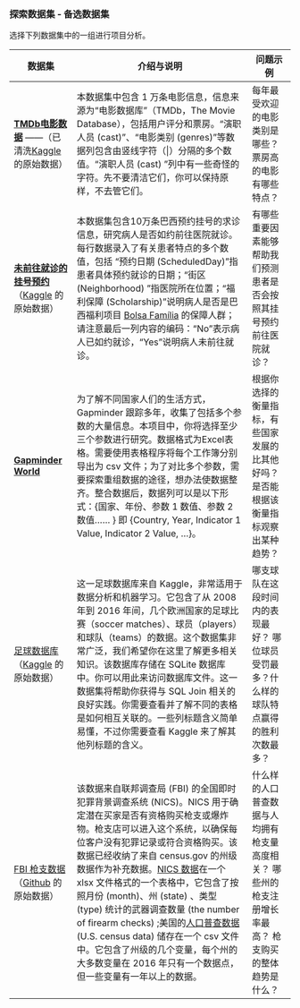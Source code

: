 ### 探索数据集 - 备选数据集

选择下列数据集中的一组进行项目分析。

| **数据集**                                  | **介绍与说明**                                | **问题示例**                                 |
| ---------------------------------------- | ---------------------------------------- | ---------------------------------------- |
| [**TMDb电影数据**]( https://d17h27t6h515a5.cloudfront.net/topher/2017/October/59dd1c4c_tmdb-movies/tmdb-movies.csv) ——（已清洗[Kaggle](https://www.kaggle.com/tmdb/tmdb-movie-metadata) 的原始数据）| 本数据集中包含 1 万条电影信息，信息来源为“电影数据库”（TMDb，The Movie Database），包括用户评分和票房。“演职人员 (cast)”、“电影类别 (genres)”等数据列包含由竖线字符（\|）分隔的多个数值。“演职人员 (cast) ”列中有一些奇怪的字符。先不要清洁它们，你可以保持原样，不去管它们。 | 每年最受欢迎的电影类别是哪些？票房高的电影有哪些特点？              |
| [**未前往就诊的挂号预约**]( https://d17h27t6h515a5.cloudfront.net/topher/2017/October/59dd2e9a_noshowappointments-kagglev2-may-2016/noshowappointments-kagglev2-may-2016.csv)（[Kaggle](https://www.kaggle.com/joniarroba/noshowappointments) 的原始数据） | 本数据集包含10万条巴西预约挂号的求诊信息，研究病人是否如约前往医院就诊。每行数据录入了有关患者特点的多个数值，包括 “预约日期 (ScheduledDay)”指患者具体预约就诊的日期；“街区 (Neighborhood) ”指医院所在位置；“福利保障 (Scholarship)”说明病人是否是巴西福利项目 [Bolsa Família](https://www.google.com/url?q=https://en.wikipedia.org/wiki/Bolsa_Fam%25C3%25ADlia&sa=D&ust=1508128504018000&usg=AFQjCNFySze6nY_aodUu08TYYN09ezUlAg) 的保障人群；请注意最后一列内容的编码：“No”表示病人已如约就诊，“Yes”说明病人未前往就诊。 | 有哪些重要因素能够帮助我们预测患者是否会按照其挂号预约前往医院就诊？       |
| [**Gapminder World**](http://www.gapminder.org/data/) | 为了解不同国家人们的生活方式，Gapminder 跟踪多年，收集了包括多个参数的大量信息。本项目中，你将选择至少三个参数进行研究。数据格式为Excel表格。需要使用表格程序将每个工作簿分别导出为 csv 文件；为了对比多个参数，需要探索重组数据的途径，想办法使数据整齐。整合数据后，数据列可以是以下形式：{国家、年份、参数 1 数值、参数 2 数值…… } 即 {Country, Year, Indicator 1 Value, Indicator 2 Value, …}。 | 根据你选择的衡量指标，有些国家发展的比其他好吗？是否能根据该衡量指标观察出某种趋势？ |
|[足球数据库](https://d17h27t6h515a5.cloudfront.net/topher/2017/November/5a0a4cad_database/database.sqlite)（[Kaggle](https://www.kaggle.com/hugomathien/soccer) 的原始数据）|这一足球数据库来自 Kaggle，非常适用于数据分析和机器学习。它包含了从 2008 年到 2016 年间，几个欧洲国家的足球比赛（soccer matches）、球员（players）和球队（teams）的数据。这个数据集非常广泛，我们希望你在这里了解更多相关知识。该数据库存储在 SQLite 数据库中。你可以用此来访问数据库文件。这一数据集将帮助你获得与 SQL Join 相关的良好实践。你需要查看并了解不同的表格是如何相互关联的。一些列标题含义简单易懂，不过你需要查看 Kaggle 来了解其他列标题的含义。|哪支球队在这段时间内的表现最好？ 哪位球员受罚最多？什么样的球队特点赢得的胜利次数最多？|
|[FBI 枪支数据](https://d17h27t6h515a5.cloudfront.net/topher/2017/November/5a0a5623_ncis-and-census-data/ncis-and-census-data.zip)（[Github](https://github.com/BuzzFeedNews/nics-firearm-background-checks/blob/master/README.md) 的原始数据）|该数据来自联邦调查局 (FBI) 的全国即时犯罪背景调查系统 (NICS)。NICS 用于确定潜在买家是否有资格购买枪支或爆炸物。枪支店可以进入这个系统，以确保每位客户没有犯罪记录或符合资格购买。该数据已经收纳了来自 census.gov 的州级数据作为补充数据。[NICS 数据](https://d17h27t6h515a5.cloudfront.net/topher/2017/November/5a0a4db8_gun-data/gun-data.xlsx)在一个 xlsx 文件格式的一个表格中，它包含了按照月份 (month)、州 (state) 、类型 (type) 统计的武器调查数量 (the number of firearm checks) ;美国的[人口普查数据](https://d17h27t6h515a5.cloudfront.net/topher/2017/November/5a0a554c_u.s.-census-data/u.s.-census-data.csv) (U.S. census data) 储存在一个 csv 文件中。它包含了州级的几个变量，每个州的大多数变量在 2016 年只有一个数据点，但一些变量有一年以上的数据。|什么样的人口普查数据与人均拥有枪支量高度相关？ 哪些州的枪支注册增长率最高？ 枪支购买的整体趋势是什么？|

 

 